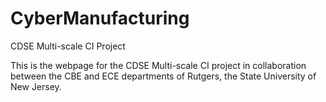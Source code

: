 # CyberManufacturing
CDSE Multi-scale CI Project 

This is the webpage for the CDSE Multi-scale CI project in collaboration between the CBE and ECE 
departments of Rutgers, the State University of New Jersey.
